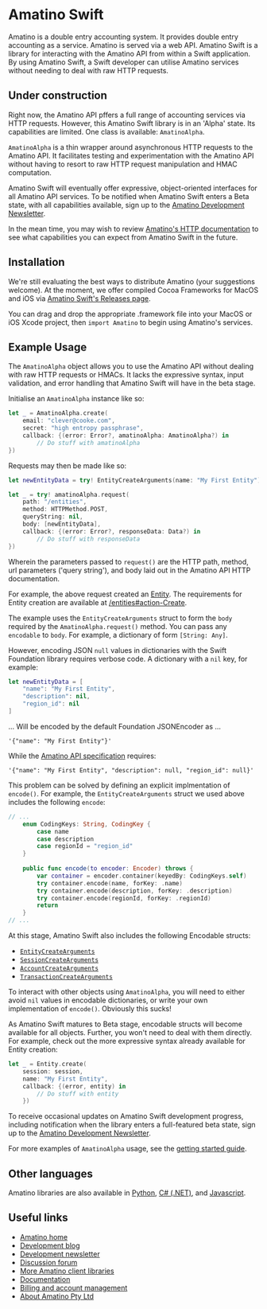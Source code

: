 # Amatino Swift

Amatino is a double entry accounting system. It provides double entry accounting as a service. Amatino is served via a web API. Amatino Swift is a library for interacting with the Amatino API from within a Swift application. By using Amatino Swift, a Swift developer can utilise Amatino services without needing to deal with raw HTTP requests.

## Under construction

Right now, the Amatino API pffers a full range of accounting services via HTTP requests. However, this Amatino Swift library is in an 'Alpha' state. Its capabilities are limited. One class is available: `AmatinoAlpha`.

`AmatinoAlpha` is a thin wrapper around asynchronous HTTP requests to the Amatino API. It facilitates testing and experimentation with the Amatino API without having to resort to raw HTTP request manipulation and HMAC computation.

Amatino Swift will eventually offer expressive, object-oriented interfaces for all Amatino API services. To be notified when Amatino Swift enters a Beta state, with all capabilities available, sign up to the [Amatino Development Newsletter](https://amatino.io/newsletter).

In the mean time, you may wish to review [Amatino's HTTP documentation](https://amatino.io/documentation) to see what capabilities you can expect from Amatino Swift in the future.

## Installation

We're still evaluating the best ways to distribute Amatino (your suggestions welcome). At the moment, we offer compiled Cocoa Frameworks for MacOS and iOS via [Amatino Swift's Releases page](https://github.com/amatino-code/amatino-swift/releases).

You can drag and drop the appropriate .framework file into your MacOS or iOS Xcode project, then `import Amatino` to begin using Amatino's services.

## Example Usage

The `AmatinoAlpha` object allows you to use the Amatino API without dealing with raw HTTP requests or HMACs. It lacks the expressive syntax, input validation, and error handling that Amatino Swift will have in the beta stage.

Initialise an `AmatinoAlpha` instance like so:

````swift
let _ = AmatinoAlpha.create(
    email: "clever@cooke.com",
    secret: "high entropy passphrase",
    callback: {(error: Error?, amatinoAlpha: AmatinoAlpha?) in
        // Do stuff with amatinoAlpha
})
````

Requests may then be made like so:

````swift
let newEntityData = try! EntityCreateArguments(name: "My First Entity")

let _ = try! amatinoAlpha.request(
    path: "/entities",
    method: HTTPMethod.POST,
    queryString: nil,
    body: [newEntityData],
    callback: {(error: Error?, responseData: Data?) in
        // Do stuff with responseData
})
````

Wherein the parameters passed to `request()` are the HTTP path, method, url parameters ('query string'),  and body laid out in the Amatino API HTTP documentation.

For example, the above request created an [Entity](https://amatino.io/documentation/entities). The requirements for Entity creation are available at [/entities#action-Create](https://amatino.io/documentation/entities#action-Create).

The example uses the `EntityCreateArguments` struct to form the `body` required by the `AmatinoAlpha.request()` method. You can pass any `encodable` to `body`. For example, a dictionary of form `[String: Any]`.

However, encoding JSON `null` values in dictionaries with the Swift Foundation library requires verbose code. A dictionary with a `nil` key, for example:

```swift
let newEntityData = [
    "name": "My First Entity",
    "description": nil,
    "region_id": nil
]
```

... Will be encoded by the default Foundation JSONEncoder as ...

````
'{"name": "My First Entity"}'
````

While the [Amatino API specification](https://amatino.io/documentation/entities#action-Create) requires:

````
'{"name": "My First Entity", "description": null, "region_id": null}'
````

This problem can be solved by defining an explicit implmentation of `encode()`. For example, the `EntityCreateArguments` struct we used above includes the following `encode`:

````swift
// ...
    enum CodingKeys: String, CodingKey {
        case name
        case description
        case regionId = "region_id"
    }
    
    public func encode(to encoder: Encoder) throws {
        var container = encoder.container(keyedBy: CodingKeys.self)
        try container.encode(name, forKey: .name)
        try container.encode(description, forKey: .description)
        try container.encode(regionId, forKey: .regionId)
        return
    }
// ...
````
At this stage, Amatino Swift also includes the following Encodable structs:

+ [`EntityCreateArguments`](https://github.com/amatino-code/amatino-swift/blob/master/Sources/Amatino/EntityCreateArguments.swift)
+ [`SessionCreateArguments`](https://github.com/amatino-code/amatino-swift/blob/master/Sources/Amatino/Session.swift)
+ [`AccountCreateArguments`](https://github.com/amatino-code/amatino-swift/blob/master/Sources/Amatino/AccountCreateArguments.swift)
+ [`TransactionCreateArguments`](https://github.com/amatino-code/amatino-swift/blob/master/Sources/Amatino/TransactionCreateArguments.swift)

To interact with other objects using `AmatinoAlpha`, you will need to either avoid `nil` values in encodable dictionaries, or write your own implementation of `encode()`. Obviously this sucks!

As Amatino Swift matures to Beta stage, encodable structs will become available for all objects. Further, you won't need to deal with them directly. For example, check out the more expressive syntax already available for Entity creation:

````swift
let _ = Entity.create(
    session: session,
    name: "My First Entity",
    callback: {(error, entity) in
        // Do stuff with entity
    })
````
To receive occasional updates on Amatino Swift development progress, including notification when the library enters a full-featured beta state, sign up to the [Amatino Development Newsletter](https://amatino.io/newsletter).

For more examples of `AmatinoAlpha` usage, see the [getting started guide](https://amatino.io/articles/getting-started).

## Other languages

Amatino libraries are also available in [Python](https://github.com/Amatino-Code/amatino-python), [C# (.NET)](https://github.com/Amatino-Code/amatino-dotnet), and [Javascript](https://github.com/Amatino-Code/amatino-js).

## Useful links

- [Amatino home](https://amatino.io)
- [Development blog](https://amatino.io/blog)
- [Development newsletter](https://amatino.io/newsletter)
- [Discussion forum](https://amatino.io/discussion) 
- [More Amatino client libraries](https://github.com/amatino-code)
- [Documentation](https://amatino.io/documentation)
- [Billing and account management](https://amatino.io/billing)
- [About Amatino Pty Ltd](https://amatino.io/about)
